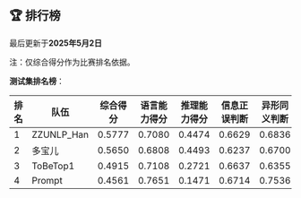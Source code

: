 
<br/>

## 🏆 排行榜

<p class="text-center">最后更新于<strong>2025年5月2日</strong></p>

<p>注：仅综合得分作为比赛排名依据。</p>

**测试集排名榜**：

| 排名 | 队伍     | 综合得分  | 语言能力得分  | 推理能力得分  | 信息正误判断 | 异形同义判断 | 参照实体判断 | 中文方位推理 | 英文方位推理 |
| ---- | -------- | ------ | ------ | ------ | ------- | ------- | ------- | ------- | ------- |
| 1    | ZZUNLP_Han | 0.5777 | 0.7080 | 0.4474 | 0.6629 | 0.6836 | 0.7777 | 0.4446 | 0.4503 |
| 2    | 多宝儿 | 0.5650 | 0.6808 | 0.4493 | 0.6237 | 0.6700 | 0.7487 | 0.4520 | 0.4466 |
| 3    | ToBeTop1 | 0.4915 | 0.7108 | 0.2721 | 0.6637 | 0.6355 | 0.8332 | 0.2957 | 0.2486 |
| 4    | Prompt | 0.4561 | 0.7651 | 0.1471 | 0.6714 | 0.7536 | 0.8701 | 0.1997 | 0.0946 |

<br/>
